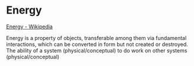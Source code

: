 # Energy

[Energy - Wikipedia](https://en.wikipedia.org/wiki/Energy)

Energy is a property of objects, transferable among them via fundamental interactions, which can be converted in form but not created or destroyed. The ability of a system (physical/conceptual) to do work on other systems (physical/conceptual)
